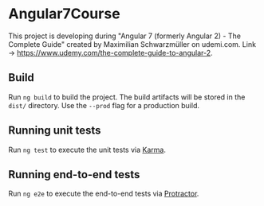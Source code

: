 # Angular7Course

This project is developing during "Angular 7 (formerly Angular 2) - The Complete Guide" created by Maximilian Schwarzmüller on udemi.com.
Link -> https://www.udemy.com/the-complete-guide-to-angular-2.

## Build

Run `ng build` to build the project. The build artifacts will be stored in the `dist/` directory. Use the `--prod` flag for a production build.

## Running unit tests

Run `ng test` to execute the unit tests via [Karma](https://karma-runner.github.io).

## Running end-to-end tests

Run `ng e2e` to execute the end-to-end tests via [Protractor](http://www.protractortest.org/).
